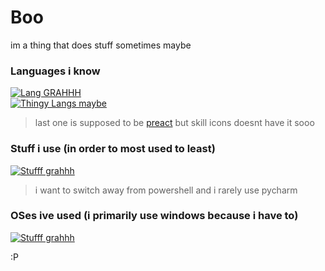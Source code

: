 # Boo
im a thing that does stuff sometimes maybe

### Languages i know
[![Lang GRAHHH](https://skillicons.dev/icons?i=js,nodejs,ts,python,lua,cs)](https://skillicons.dev)<br>
[![Thingy Langs maybe](https://skillicons.dev/icons?i=html,css,md,regex,react)](https://skillicons.dev)
> last one is supposed to be [preact](https://preactjs.com/) but skill icons doesnt have it sooo

### Stuff i use (in order to most used to least)
[![Stufff grahhh](https://skillicons.dev/icons?i=vscode,discord,github,figma,blender,powershell,pycharm)](https://skillicons.dev)
> i want to switch away from powershell and i rarely use pycharm 

### OSes ive used (i primarily use windows because i have to)
[![Stufff grahhh](https://skillicons.dev/icons?i=windows,linux,apple)](https://skillicons.dev)

:P
